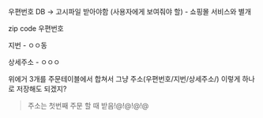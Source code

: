 우편번호 DB ->  고시파일 받아야함 (사용자에게 보여줘야 할) - 쇼핑몰 서비스와 별개

zip code 우편번호

지번 - ㅇㅇ동

상세주소 - ㅇㅇㅇ

위에거 3개를 주문테이블에서 합쳐서 그냥 주소(우편번호/지번/상세주소/) 이렇게 하나로 저장해도 되겠지?

> 주소는 첫번째 주문 할 때 받음!@!@!@!@


